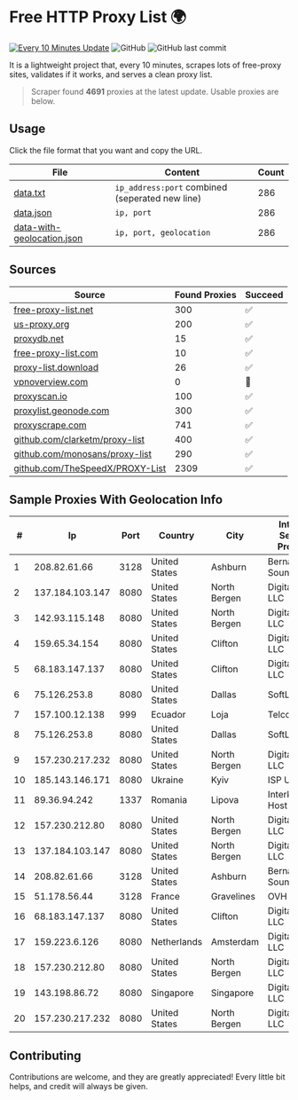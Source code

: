 
# Free HTTP Proxy List 🌍

[![Every 10 Minutes Update](https://github.com/mertguvencli/http-proxy-list/actions/workflows/main.yml/badge.svg?branch=main)](https://github.com/mertguvencli/http-proxy-list/actions/workflows/main.yml)
![GitHub](https://img.shields.io/github/license/mertguvencli/http-proxy-list)
![GitHub last commit](https://img.shields.io/github/last-commit/mertguvencli/http-proxy-list)

It is a lightweight project that, every 10 minutes, scrapes lots of free-proxy sites, validates if it works, and serves a clean proxy list.


> Scraper found **4691** proxies at the latest update. Usable proxies are below.

## Usage

Click the file format that you want and copy the URL.


|File|Content|Count|
|----|-------|-----|
|[data.txt](https://raw.githubusercontent.com/mertguvencli/http-proxy-list/main/proxy-list/data.txt)|`ip_address:port` combined (seperated new line)|286|
|[data.json](https://raw.githubusercontent.com/mertguvencli/http-proxy-list/main/proxy-list/data.json)|`ip, port`|286|
|[data-with-geolocation.json](https://raw.githubusercontent.com/mertguvencli/http-proxy-list/main/proxy-list/data-with-geolocation.json)|`ip, port, geolocation`|286|

## Sources

|Source|Found Proxies|Succeed|
|------|-------------|-------|
|[free-proxy-list.net](https://free-proxy-list.net)|300|✅|
|[us-proxy.org](https://www.us-proxy.org)|200|✅|
|[proxydb.net](http://proxydb.net)|15|✅|
|[free-proxy-list.com](https://free-proxy-list.com/?page=&port=&type%5B%5D=http&type%5B%5D=https&up_time=0&search=Search)|10|✅|
|[proxy-list.download](https://www.proxy-list.download/HTTP)|26|✅|
|[vpnoverview.com](https://vpnoverview.com/privacy/anonymous-browsing/free-proxy-servers)|0|🚫|
|[proxyscan.io](https://www.proxyscan.io)|100|✅|
|[proxylist.geonode.com](https://proxylist.geonode.com/api/proxy-list?limit=300&page=1&sort_by=lastChecked&sort_type=desc&protocols=http,https)|300|✅|
|[proxyscrape.com](https://api.proxyscrape.com/v2/?request=displayproxies&protocol=http&timeout=10000&country=all&ssl=all&anonymity=all)|741|✅|
|[github.com/clarketm/proxy-list](https://raw.githubusercontent.com/clarketm/proxy-list/master/proxy-list-raw.txt)|400|✅|
|[github.com/monosans/proxy-list](https://raw.githubusercontent.com/monosans/proxy-list/main/proxies/http.txt)|290|✅|
|[github.com/TheSpeedX/PROXY-List](https://raw.githubusercontent.com/TheSpeedX/PROXY-List/master/http.txt)|2309|✅|


## Sample Proxies With Geolocation Info

|#|Ip|Port|Country|City|Internet Service Provider|
|-|--|----|-------|----|-------------------------|
|1|208.82.61.66|3128|United States|Ashburn|Bernardi Sounds|
|2|137.184.103.147|8080|United States|North Bergen|DigitalOcean, LLC|
|3|142.93.115.148|8080|United States|North Bergen|DigitalOcean, LLC|
|4|159.65.34.154|8080|United States|Clifton|DigitalOcean, LLC|
|5|68.183.147.137|8080|United States|Clifton|DigitalOcean, LLC|
|6|75.126.253.8|8080|United States|Dallas|SoftLayer|
|7|157.100.12.138|999|Ecuador|Loja|Telconet S.A|
|8|75.126.253.8|8080|United States|Dallas|SoftLayer|
|9|157.230.217.232|8080|United States|North Bergen|DigitalOcean, LLC|
|10|185.143.146.171|8080|Ukraine|Kyiv|ISP UTELS|
|11|89.36.94.242|1337|Romania|Lipova|Interkvm Host SRL|
|12|157.230.212.80|8080|United States|North Bergen|DigitalOcean, LLC|
|13|137.184.103.147|8080|United States|North Bergen|DigitalOcean, LLC|
|14|208.82.61.66|3128|United States|Ashburn|Bernardi Sounds|
|15|51.178.56.44|3128|France|Gravelines|OVH SAS|
|16|68.183.147.137|8080|United States|Clifton|DigitalOcean, LLC|
|17|159.223.6.126|8080|Netherlands|Amsterdam|DigitalOcean, LLC|
|18|157.230.212.80|8080|United States|North Bergen|DigitalOcean, LLC|
|19|143.198.86.72|8080|Singapore|Singapore|DigitalOcean, LLC|
|20|157.230.217.232|8080|United States|North Bergen|DigitalOcean, LLC|



## Contributing

Contributions are welcome, and they are greatly appreciated! Every
little bit helps, and credit will always be given.

